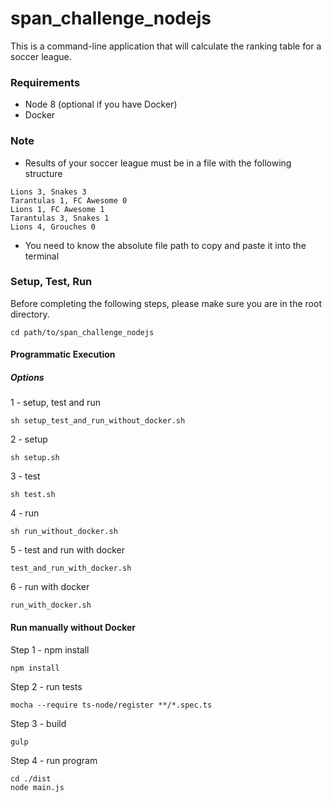 # span_challenge_nodejs #

This is a command-line application that will calculate the ranking table for a
soccer league.

### Requirements

- Node 8 (optional if you have Docker)
- Docker

### Note
- Results of your soccer league must be in a file with the following structure

```
Lions 3, Snakes 3
Tarantulas 1, FC Awesome 0
Lions 1, FC Awesome 1
Tarantulas 3, Snakes 1
Lions 4, Grouches 0
```

- You need to know the absolute file path to copy and paste it into the terminal

### Setup, Test, Run

Before completing the following steps, please make sure you are in the root directory.

``` 
cd path/to/span_challenge_nodejs
```

#### Programmatic Execution

##### Options

1 - setup, test and run
``` 
sh setup_test_and_run_without_docker.sh
```

2 - setup
``` 
sh setup.sh
```
3 - test
``` 
sh test.sh
```
4 - run
``` 
sh run_without_docker.sh
```
5 - test and run with docker
``` 
test_and_run_with_docker.sh
```
6 - run with docker
``` 
run_with_docker.sh
```

#### Run manually without Docker
Step 1 - npm install
```
npm install
```

Step 2 - run tests
``` 
mocha --require ts-node/register **/*.spec.ts
```

Step 3 - build
```
gulp
```

Step 4 - run program
```
cd ./dist
node main.js 
```


